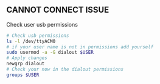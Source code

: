 ## CANNOT CONNECT ISSUE 
Check user usb permissions
```bash 
# Check usb permissions
ls -l /dev/ttyACM0
# if your user name is not in permissions add yourself 
sudo usermod -a -G dialout $USER
# Apply changes 
newgrp dialout
# Check your now in the dialout permissions
groups $USER

```